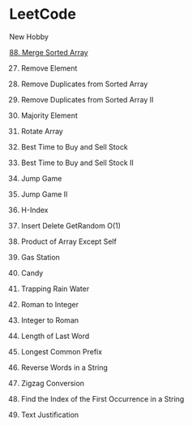 # LeetCode
New Hobby

[88. Merge Sorted Array](https://github.com/Azhaku/LeetCode/blob/main/88.%20Merge%20Sorted%20Array.py)
   

27. Remove Element
   

26. Remove Duplicates from Sorted Array
   

80. Remove Duplicates from Sorted Array II
   

169. Majority Element
   

189. Rotate Array
   

121. Best Time to Buy and Sell Stock
   

122. Best Time to Buy and Sell Stock II
   

55. Jump Game
   

45. Jump Game II
   

274. H-Index
   

380. Insert Delete GetRandom O(1)
   

238. Product of Array Except Self
   

134. Gas Station
   

135. Candy
   

42. Trapping Rain Water
   

13. Roman to Integer
   

12. Integer to Roman
   

58. Length of Last Word
   

14. Longest Common Prefix
   

151. Reverse Words in a String
   

6. Zigzag Conversion
   

28. Find the Index of the First Occurrence in a String
   

68. Text Justification
